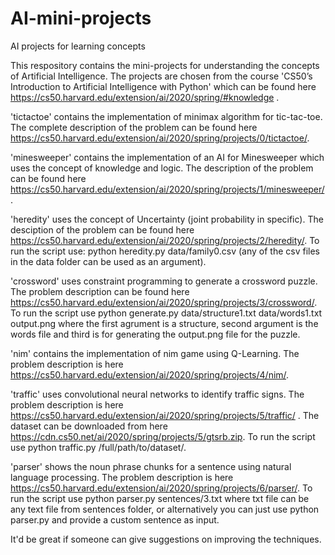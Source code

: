 # AI-mini-projects
AI projects for learning concepts

This respository contains the mini-projects for understanding the concepts of Artificial Intelligence. The projects are chosen from the course 'CS50’s Introduction to
Artificial Intelligence with Python' which can be found here https://cs50.harvard.edu/extension/ai/2020/spring/#knowledge .

'tictactoe'  contains the implementation of minimax algorithm for tic-tac-toe. The complete description of the problem can be found here https://cs50.harvard.edu/extension/ai/2020/spring/projects/0/tictactoe/.

'minesweeper' contains the implementation of an AI for Minesweeper which uses the concept of knowledge and logic. The description of the problem can be found here https://cs50.harvard.edu/extension/ai/2020/spring/projects/1/minesweeper/.

'heredity' uses the concept of Uncertainty (joint probability in specific). The desciption of the problem can be found here https://cs50.harvard.edu/extension/ai/2020/spring/projects/2/heredity/. To run the script use: python heredity.py data/family0.csv (any of the csv files in the data folder can be used as an argument).

'crossword' uses constraint programming to generate a crossword puzzle. The problem description can be found here https://cs50.harvard.edu/extension/ai/2020/spring/projects/3/crossword/. To run the script use python generate.py data/structure1.txt data/words1.txt output.png where the first agrument is a structure, second argument is the words file and third is for generating the output.png file for the puzzle.

'nim' contains the implementation of nim game using Q-Learning. The problem description is here https://cs50.harvard.edu/extension/ai/2020/spring/projects/4/nim/.

'traffic' uses convolutional neural networks to identify traffic signs. The problem description is here https://cs50.harvard.edu/extension/ai/2020/spring/projects/5/traffic/ . The dataset can be downloaded from here https://cdn.cs50.net/ai/2020/spring/projects/5/gtsrb.zip. To run the script use python traffic.py /full/path/to/dataset/.

'parser' shows the noun phrase chunks for a sentence using natural language processing. The problem description is here https://cs50.harvard.edu/extension/ai/2020/spring/projects/6/parser/. To run the script use python parser.py sentences/3.txt where txt file can be any text file from sentences folder, or alternatively you can just use
python parser.py and provide a custom sentence as input.

It'd be great if someone can give suggestions on improving the techniques.
 
